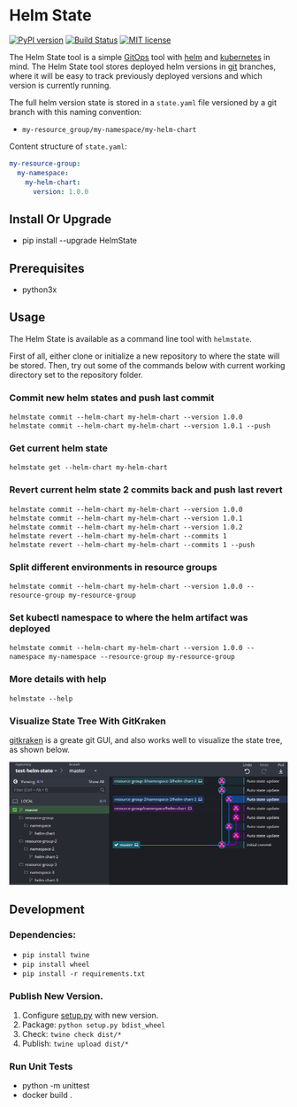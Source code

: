 # Helm State

[![PyPI version](https://badge.fury.io/py/HelmState.svg)](https://badge.fury.io/py/HelmState)
[![Build Status](https://travis-ci.com/hansehe/HelmState.svg?branch=master)](https://travis-ci.com/hansehe/HelmState)
[![MIT license](http://img.shields.io/badge/license-MIT-brightgreen.svg)](http://opensource.org/licenses/MIT)

The Helm State tool is a simple [GitOps](https://www.gitops.tech/) tool with [helm](https://helm.sh/) and [kubernetes](https://kubernetes.io/) in mind.
The Helm State tool stores deployed helm versions in [git](https://git-scm.com/) branches, 
where it will be easy to track previously deployed versions and which version is currently running.

The full helm version state is stored in a `state.yaml` file versioned by a git branch with this naming convention:
- `my-resource_group/my-namespace/my-helm-chart`

Content structure of `state.yaml`:
```yaml
my-resource-group:
  my-namespace:
    my-helm-chart: 
      version: 1.0.0
```


## Install Or Upgrade
- pip install --upgrade HelmState

## Prerequisites
- python3x

## Usage
The Helm State is available as a command line tool with `helmstate`.

First of all, either clone or initialize a new repository to where the state will be stored.
Then, try out some of the commands below with current working directory set to the repository folder.

### Commit new helm states and push last commit
```
helmstate commit --helm-chart my-helm-chart --version 1.0.0
helmstate commit --helm-chart my-helm-chart --version 1.0.1 --push
```

### Get current helm state
```
helmstate get --helm-chart my-helm-chart
```

### Revert current helm state 2 commits back and push last revert
```
helmstate commit --helm-chart my-helm-chart --version 1.0.0
helmstate commit --helm-chart my-helm-chart --version 1.0.1
helmstate commit --helm-chart my-helm-chart --version 1.0.2
helmstate revert --helm-chart my-helm-chart --commits 1
helmstate revert --helm-chart my-helm-chart --commits 1 --push
```

### Split different environments in resource groups
```
helmstate commit --helm-chart my-helm-chart --version 1.0.0 --resource-group my-resource-group
```

### Set kubectl namespace to where the helm artifact was deployed
```
helmstate commit --helm-chart my-helm-chart --version 1.0.0 --namespace my-namespace --resource-group my-resource-group
```

### More details with help
```
helmstate --help
```

### Visualize State Tree With GitKraken
[gitkraken](https://www.gitkraken.com/) is a greate git GUI, and also works well to visualize the state tree, as shown below.

<!-- ![alt text](./pictures/helm_state_example_gitkraken.png "HelmState visualized with gitkraken") -->
![alt text](https://github.com/hansehe/HelmState/raw/master/pictures/helm_state_example_gitkraken.png "HelmState visualized with gitkraken")

## Development

### Dependencies:
  - `pip install twine`
  - `pip install wheel`
  - `pip install -r requirements.txt`

### Publish New Version.
1. Configure [setup.py](./setup.py) with new version.
2. Package: `python setup.py bdist_wheel`
2. Check: `twine check dist/*`
3. Publish: `twine upload dist/*`

### Run Unit Tests
- python -m unittest
- docker build .